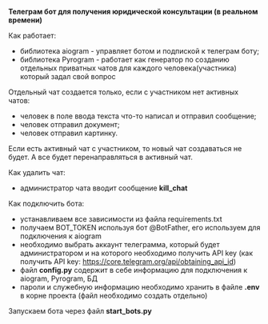 <b>Телеграм бот для получения юридической консультации (в реальном времени)</b>


Как работает:
- библиотека aiogram - управляет ботом и подпиской к телеграм боту;
- библиотека Pyrogram - работает как генератор по созданию отдельных приватных чатов для каждого человека(участника) который задал свой вопрос
  
Отдельный чат создается только, если с участником нет активных чатов:
  - человек в поле ввода текста что-то написал и отправил сообщение;
  - человек отправил документ;
  - человек отправил картинку.

Если есть активный чат с участником, то новый чат создаваться не будет. А все будет перенаправляться в активный чат.

Как удалить чат:
- администратор чата вводит сообщение <b>kill_chat</b>


Как подключить бота:
- устанавливаем все зависимости из файла requirements.txt
- получаем BOT_TOKEN используя бот @BotFather, его используем для подключения к aiogram
- необходимо выбрать аккаунт телеграмма, который будет администратором и на которого необходимо получить API key (как получить API key: https://core.telegram.org/api/obtaining_api_id)
- файл <b>config.py</b> содержит в себе информацию для подключения к aiogram, Pyrogram, БД
- пароли и служебную информацию необходимо хранить в файле <b>.env</b> в корне проекта (файл необходимо создать отдельно)

Запускаем бота через файл <b>start_bots.py</b>






